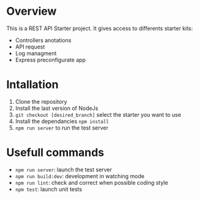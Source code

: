 # Overview
This is a REST API Starter project. It gives access to differents starter kits:
*  Controllers anotations
*  API request
*  Log managment
*  Express preconfigurate app

# Intallation

 1. Clone the repository
 2. Install the last version of NodeJs
 3. `git checkout [desired_branch]` select the starter you want to use
 4. Install the dependancies `npm install`
 6. `npm run server` to run the test server


# Usefull commands

*  `npm run server`: launch the test server
*  `npm run build:dev`: development in watching mode
*  `npm run lint`: check and correct when possible coding style
*  `npm test`: launch unit tests
